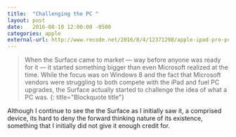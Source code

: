 ```yaml
---
title:  "Challenging the PC "
layout: post
date:   2016-08-10 12:00:00 -0500
categories: apple
external-url: http://www.recode.net/2016/8/4/12371298/apple-ipad-pro-pc-replacement-pc
---
```


>When the Surface came to market — way before anyone was ready for it — it started something bigger than even Microsoft realized at the time. While the focus was on Windows 8 and the fact that Microsoft vendors were struggling to both compete with the iPad and fuel PC upgrades, the Surface actually started to challenge the idea of what a PC was.
{: title="Blockquote title"}

Although I continue to see the the Surface as I initially saw it, a comprised device, its hard to deny the forward thinking nature of its existence, something that I initially did not give it enough credit for.
